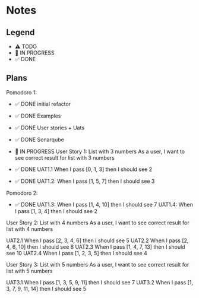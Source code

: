 # Notes

## Legend

- ⚠ TODO
- 🚧 IN PROGRESS
- ✅ DONE

## Plans

Pomodoro 1:

- ✅ DONE initial refactor
- ✅ DONE Examples
- ✅ DONE User stories + Uats
- ✅ DONE Sonarqube

- 🚧 IN PROGRESS User Story 1: List with 3 numbers
  As a user, I want to see correct result for list with 3 numbers

- ✅ DONE UAT1.1 When I pass [0, 1, 3] then I should see 2
- ✅ DONE UAT1.2: When I pass [1, 5, 7] then I should see 3

Pomodoro 2:

- ✅ DONE UAT1.3: When I pass [1, 4, 10] then I should see 7
  UAT1.4: When I pass [1, 3, 4] then I should see 2

User Story 2: List with 4 numbers
As a user, I want to see correct result for list with 4 numbers

UAT2.1 When I pass [2, 3, 4, 6] then I should see 5
UAT2.2 When I pass [2, 4, 6, 10] then I should see 8
UAT2.3 When I pass [1, 4, 7, 13] then I should see 10
UAT2.4 When I pass [1, 2, 3, 5] then I should see 4

User Story 3: List with 5 numbers
As a user, I want to see correct result for list with 5 numbers

UAT3.1 When I pass [1, 3, 5, 9, 11] then I should see 7
UAT3.2 When I pass [1, 3, 7, 9, 11, 14] then I should see 5
